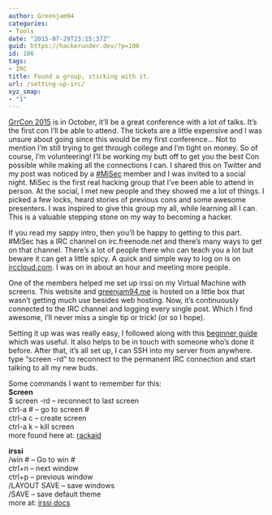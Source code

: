 ```yaml
---
author: Greenjam94
categories:
- Tools
date: "2015-07-29T23:15:37Z"
guid: https://hackerunder.dev/?p=106
id: 106
tags:
- IRC
title: Found a group, sticking with it.
url: /setting-up-irc/
xyz_smap:
- "1"
---
```


[GrrCon 2015](http://grrcon.com/) is in October, it’ll be a great conference with a lot of talks. It’s the first con I’ll be able to attend. The tickets are a little expensive and I was unsure about going since this would be my first conference… Not to mention I’m still trying to get through college and I’m tight on money. So of course, I’m volunteering! I’ll be working my butt off to get you the best Con possible while making all the connections I can. I shared this on Twitter and my post was noticed by a [\#MiSec](http://michsec.org/) member and I was invited to a social night. MiSec is the first real hacking group that I’ve been able to attend in person. At the social, I met new people and they showed me a lot of things. I picked a few locks, heard stories of previous cons and some awesome presenters. I was inspired to give this group my all, while learning all I can. This is a valuable stepping stone on my way to becoming a hacker.

If you read my sappy intro, then you’ll be happy to getting to this part. #MiSec has a IRC channel on irc.freenode.net and there’s many ways to get on that channel. There’s a lot of people there who can teach you a lot but beware it can get a little spicy. A quick and simple way to log on is on [irccloud.com](http://www.irccloud.com). I was on in about an hour and meeting more people.

One of the members helped me set up irssi on my Virtual Machine with screens. This website and [greenjam94.me](http://greenjam94.me) is hosted on a little box that wasn’t getting much use besides web hosting. Now, it’s continuously connected to the IRC channel and logging every single post. Which I find awesome, I’ll never miss a single tip or trick! (or so I hope).

Setting it up was was really easy, I followed along with this [beginner guide](http://www.irssi.org/beginner) which was useful. It also helps to be in touch with someone who’s done it before. After that, it’s all set up, I can SSH into my server from anywhere. type “screen -rd” to reconnect to the permanent IRC connection and start talking to all my new buds.

Some commands I want to remember for this:  
**Screen**  
$ screen -rd – reconnect to last screen  
ctrl-a # – go to screen #  
ctrl-a c – create screen  
ctrl-a k – kill screen  
more found here at: [rackaid](http://www.rackaid.com/blog/linux-screen-tutorial-and-how-to/)

**irssi**  
/win # – Go to win #  
ctrl+n – next window  
ctrl+p – previous window  
/LAYOUT SAVE – save windows  
/SAVE – save default theme  
more at: [irssi docs](http://www.irssi.org/documentation/manual)